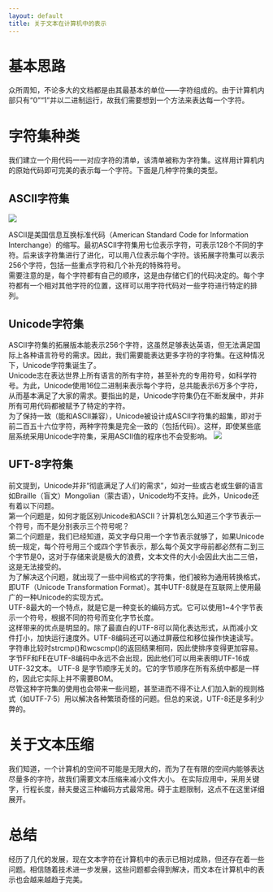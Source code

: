 ```yaml
---
layout: default
title: 关于文本在计算机中的表示
---
```


# 基本思路
众所周知，不论多大的文档都是由其最基本的单位——字符组成的。由于计算机内部只有“0”“1”并以二进制运行，故我们需要想到一个方法来表达每一个字符。
# 字符集种类
我们建立一个用代码一一对应字符的清单，该清单被称为字符集。这样用计算机内的原始代码即可完美的表示每一个字符。下面是几种字符集的类型。
## ASCII字符集
![](https://gss1.bdstatic.com/9vo3dSag_xI4khGkpoWK1HF6hhy/baike/w%3D268%3Bg%3D0/sign=1b1a4726b6096b63811959563408e079/c2fdfc039245d688c56332adacc27d1ed21b2451.jpg)

ASCII是美国信息互换标准代码（American Standard Code for Information Interchange）的缩写。最初ASCII字符集用七位表示字符，可表示128个不同的字符。后来该字符集进行了进化，可以用八位表示每个字符。该拓展字符集可以表示256个字符，包括一些重点字符和几个补充的特殊符号。  
需要注意的是，每个字符都有自己的顺序，这是由存储它们的代码决定的。每个字符都有一个相对其他字符的位置，这样可以用字符代码对一些字符进行特定的排列。
## Unicode字符集
ASCII字符集的拓展版本能表示256个字符，这虽然足够表达英语，但无法满足国际上各种语言符号的需求。因此，我们需要能表达更多字符的字符集。在这种情况下，Unicode字符集诞生了。  
Unicode志在表达世界上所有语言的所有字符，甚至补充的专用符号，如科学符号。为此，Unicode使用16位二进制来表示每个字符，总共能表示6万多个字符，从而基本满足了大家的需求。要指出的是，Unicode字符集仍在不断发展中，并非所有可用代码都被赋予了特定的字符。  
为了保持一致（能和ASCII兼容），Unicode被设计成ASCII字符集的超集，即对于前二百五十六位字符，两种字符集是完全一致的（包括代码）。这样，即使某些底层系统采用Unicode字符集，采用ASCII值的程序也不会受影响。
![](https://timgsa.baidu.com/timg?image&quality=80&size=b9999_10000&sec=1539714609441&di=b542a409dca46277c4326ee4b3e622c3&imgtype=0&src=http%3A%2F%2Fimage.codes51.com%2FArticle%2Fimage%2F20160528%2F20160528151453_9026.jpg)
##  UFT-8字符集
前文提到，Unicode并非“彻底满足了人们的需求”，如对一些或古老或生僻的语言如Braille（盲文）Mongolian（蒙古语），Unicode均不支持。此外，Unicode还有着以下问题。  
第一个问题是，如何才能区别Unicode和ASCII？计算机怎么知道三个字节表示一个符号，而不是分别表示三个符号呢？  
第二个问题是，我们已经知道，英文字母只用一个字节表示就够了，如果Unicode统一规定，每个符号用三个或四个字节表示，那么每个英文字母前都必然有二到三个字节是0，这对于存储来说是极大的浪费，文本文件的大小会因此大出二三倍，这是无法接受的。  
为了解决这个问题，就出现了一些中间格式的字符集，他们被称为通用转换格式，即UTF（Unicode Transformation Format）。其中UTF-8就是在互联网上使用最广的一种Unicode的实现方式。   
UTF-8最大的一个特点，就是它是一种变长的编码方式。它可以使用1~4个字节表示一个符号，根据不同的符号而变化字节长度。  
这样带来的优点是明显的。除了最直白的UTF-8可以简化表达形式，从而减小文件打小，加快运行速度外。UTF-8编码还可以通过屏蔽位和移位操作快速读写。字符串比较时strcmp()和wcscmp()的返回结果相同，因此使排序变得更加容易。字节FF和FE在UTF-8编码中永远不会出现，因此他们可以用来表明UTF-16或UTF-32文本。 UTF-8 是字节顺序无关的。它的字节顺序在所有系统中都是一样的，因此它实际上并不需要BOM。  
尽管这种字符集的使用也会带来一些问题，甚至进而不得不让人们加入新的规则格式（如UTF-7·5）用以解决各种繁琐奇怪的问题。但总的来说，UTF-8还是多利少弊的。
# 关于文本压缩
我们知道，一个计算机的空间不可能是无限大的，而为了在有限的空间内能够表达尽量多的字符，故我们需要文本压缩来减小文件大小。
在实际应用中，采用关键字，行程长度，赫夫曼这三种编码方式最常用。碍于主题限制，这点不在这里详细展开。
# 总结
经历了几代的发展，现在文本字符在计算机中的表示已相对成熟，但还存在着一些问题。相信随着技术进一步发展，这些问题都会得到解决，而文本在计算机中的表示也会越来越趋于完美。